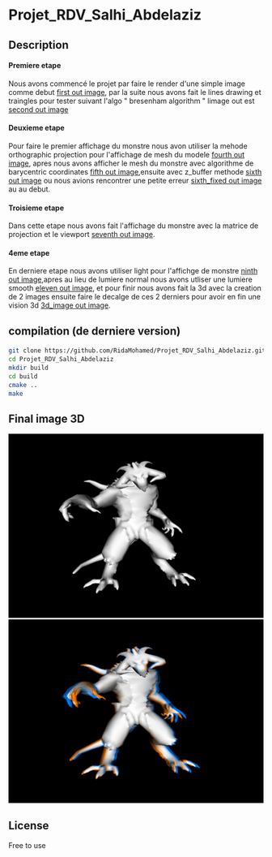 # Projet_RDV_Salhi_Abdelaziz

## Description 

#### Premiere etape 
Nous avons commencé le projet par faire le render d'une simple image comme debut [first out image](https://github.com/RidaMohamed/Projet_RDV_Salhi_Abdelaziz/blob/master/out/out_first.png),
par la suite nous avons fait le lines drawing et traingles pour tester suivant l'algo " bresenham algorithm " limage out est [second out image](https://github.com/RidaMohamed/Projet_RDV_Salhi_Abdelaziz/blob/master/out/out_second.png)

#### Deuxieme etape 
Pour faire le premier affichage du monstre nous avon utiliser la mehode orthographic projection pour l'affichage de mesh du modele [fourth out image](https://github.com/RidaMohamed/Projet_RDV_Salhi_Abdelaziz/blob/master/out/out_fourth.png),
apres nous avons afficher le mesh du monstre avec algorithme de barycentric coordinates [fifth out image](https://github.com/RidaMohamed/Projet_RDV_Salhi_Abdelaziz/blob/master/out/out_fifth.png),ensuite avec z_buffer methode [sixth out image](https://github.com/RidaMohamed/Projet_RDV_Salhi_Abdelaziz/blob/master/out/out_num_6.png) ou nous avions rencontrer une petite erreur [sixth_fixed out image](https://github.com/RidaMohamed/Projet_RDV_Salhi_Abdelaziz/blob/master/out/out_sixth_fixed.png) au au debut. 

#### Troisieme etape
Dans cette etape nous avons fait l'affichage du monstre avec la matrice de projection
et le viewport [seventh out image](https://github.com/RidaMohamed/Projet_RDV_Salhi_Abdelaziz/blob/master/out/out_seventh.png).

#### 4eme etape
En derniere etape nous avons utiliser light pour l'affichge de monstre [ninth out image](https://github.com/RidaMohamed/Projet_RDV_Salhi_Abdelaziz/blob/f95a3b173cac55c41a211375c8b05465c9248313/out/out_ninth.ppm),apres au lieu de lumiere normal nous avons utliser une lumiere smooth 
[eleven out image](https://github.com/RidaMohamed/Projet_RDV_Salhi_Abdelaziz/blob/master/out/out_eleven.png), et pour finir nous avons fait la 3d avec la creation de 2 images ensuite faire le decalge de ces 2 derniers 
pour avoir en fin une vision 3d [3d_image out image](https://github.com/RidaMohamed/Projet_RDV_Salhi_Abdelaziz/blob/5e39b7f35aa13f31309f5af1b725e766fbae66b8/out/out_3d_image.png).

## compilation (de derniere version)
``` sh 
git clone https://github.com/RidaMohamed/Projet_RDV_Salhi_Abdelaziz.git
cd Projet_RDV_Salhi_Abdelaziz
mkdir build
cd build
cmake ..
make
```
## Final image 3D
![3d image ](https://github.com/RidaMohamed/Projet_RDV_Salhi_Abdelaziz/blob/master/out/out_eleven.png)
![3d image ](https://github.com/RidaMohamed/Projet_RDV_Salhi_Abdelaziz/blob/5e39b7f35aa13f31309f5af1b725e766fbae66b8/out/out_3d_image.png)

## License
Free to use